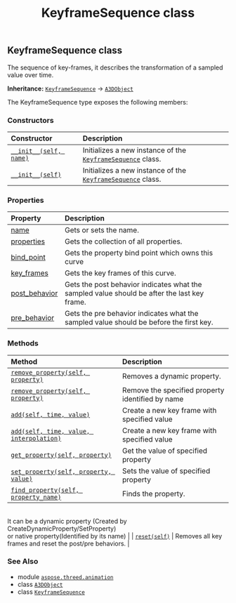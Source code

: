 ﻿---
title: KeyframeSequence class
second_title: Aspose.3D for Python via .NET API References
description: 
type: docs
weight: 70
url: /python-net/aspose.threed.animation/keyframesequence/
is_root: false
---

## KeyframeSequence class

The sequence of key-frames, it describes the transformation of a sampled value over time.



**Inheritance:** [`KeyframeSequence`](/3d/python-net/aspose.threed.animation/keyframesequence) → 
[`A3DObject`](/3d/python-net/aspose.threed/a3dobject)



The KeyframeSequence type exposes the following members:

### Constructors
| Constructor | Description |
| :- | :- |
| [`__init__(self, name)`](/3d/python-net/aspose.threed.animation/keyframesequence/__init__/#system.string) | Initializes a new instance of the [`KeyframeSequence`](/3d/python-net/aspose.threed.animation/keyframesequence) class. |
| [`__init__(self)`](/3d/python-net/aspose.threed.animation/keyframesequence/__init__/#) | Initializes a new instance of the [`KeyframeSequence`](/3d/python-net/aspose.threed.animation/keyframesequence) class. |


### Properties
| Property | Description |
| :- | :- |
| [name](/3d/python-net/aspose.threed.animation/keyframesequence/name) | Gets or sets the name. |
| [properties](/3d/python-net/aspose.threed.animation/keyframesequence/properties) | Gets the collection of all properties. |
| [bind_point](/3d/python-net/aspose.threed.animation/keyframesequence/bind_point) | Gets the property bind point which owns this curve |
| [key_frames](/3d/python-net/aspose.threed.animation/keyframesequence/key_frames) | Gets the key frames of this curve. |
| [post_behavior](/3d/python-net/aspose.threed.animation/keyframesequence/post_behavior) | Gets the post behavior indicates what the sampled value should be after the last key frame. |
| [pre_behavior](/3d/python-net/aspose.threed.animation/keyframesequence/pre_behavior) | Gets the pre behavior indicates what the sampled value should be before the first key. |


### Methods
| Method | Description |
| :- | :- |
| [`remove_property(self, property)`](/3d/python-net/aspose.threed.animation/keyframesequence/remove_property/#aspose.threed.property) | Removes a dynamic property. |
| [`remove_property(self, property)`](/3d/python-net/aspose.threed.animation/keyframesequence/remove_property/#system.string) | Remove the specified property identified by name |
| [`add(self, time, value)`](/3d/python-net/aspose.threed.animation/keyframesequence/add/#float-float) | Create a new key frame with specified value |
| [`add(self, time, value, interpolation)`](/3d/python-net/aspose.threed.animation/keyframesequence/add/#float-float-aspose.threed.animation.interpolation) | Create a new key frame with specified value |
| [`get_property(self, property)`](/3d/python-net/aspose.threed.animation/keyframesequence/get_property/#system.string) | Get the value of specified property |
| [`set_property(self, property, value)`](/3d/python-net/aspose.threed.animation/keyframesequence/set_property/#system.string-system.object) | Sets the value of specified property |
| [`find_property(self, property_name)`](/3d/python-net/aspose.threed.animation/keyframesequence/find_property/#system.string) | Finds the property.<br/>It can be a dynamic property (Created by CreateDynamicProperty/SetProperty) <br/>or native property(Identified by its name) |
| [`reset(self)`](/3d/python-net/aspose.threed.animation/keyframesequence/reset/#) | Removes all key frames and reset the post/pre behaviors. |



### See Also
* module [`aspose.threed.animation`](..)
* class [`A3DObject`](/3d/python-net/aspose.threed/a3dobject)
* class [`KeyframeSequence`](/3d/python-net/aspose.threed.animation/keyframesequence)
